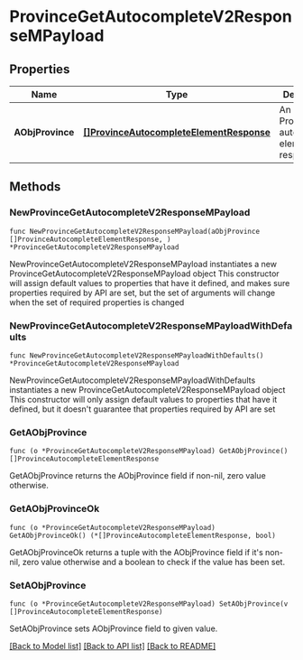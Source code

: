 # ProvinceGetAutocompleteV2ResponseMPayload

## Properties

Name | Type | Description | Notes
------------ | ------------- | ------------- | -------------
**AObjProvince** | [**[]ProvinceAutocompleteElementResponse**](ProvinceAutocompleteElementResponse.md) | An array of Province autocomplete element response. | 

## Methods

### NewProvinceGetAutocompleteV2ResponseMPayload

`func NewProvinceGetAutocompleteV2ResponseMPayload(aObjProvince []ProvinceAutocompleteElementResponse, ) *ProvinceGetAutocompleteV2ResponseMPayload`

NewProvinceGetAutocompleteV2ResponseMPayload instantiates a new ProvinceGetAutocompleteV2ResponseMPayload object
This constructor will assign default values to properties that have it defined,
and makes sure properties required by API are set, but the set of arguments
will change when the set of required properties is changed

### NewProvinceGetAutocompleteV2ResponseMPayloadWithDefaults

`func NewProvinceGetAutocompleteV2ResponseMPayloadWithDefaults() *ProvinceGetAutocompleteV2ResponseMPayload`

NewProvinceGetAutocompleteV2ResponseMPayloadWithDefaults instantiates a new ProvinceGetAutocompleteV2ResponseMPayload object
This constructor will only assign default values to properties that have it defined,
but it doesn't guarantee that properties required by API are set

### GetAObjProvince

`func (o *ProvinceGetAutocompleteV2ResponseMPayload) GetAObjProvince() []ProvinceAutocompleteElementResponse`

GetAObjProvince returns the AObjProvince field if non-nil, zero value otherwise.

### GetAObjProvinceOk

`func (o *ProvinceGetAutocompleteV2ResponseMPayload) GetAObjProvinceOk() (*[]ProvinceAutocompleteElementResponse, bool)`

GetAObjProvinceOk returns a tuple with the AObjProvince field if it's non-nil, zero value otherwise
and a boolean to check if the value has been set.

### SetAObjProvince

`func (o *ProvinceGetAutocompleteV2ResponseMPayload) SetAObjProvince(v []ProvinceAutocompleteElementResponse)`

SetAObjProvince sets AObjProvince field to given value.



[[Back to Model list]](../README.md#documentation-for-models) [[Back to API list]](../README.md#documentation-for-api-endpoints) [[Back to README]](../README.md)


